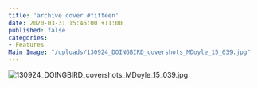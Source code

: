 ```yaml
---
title: 'archive cover #fifteen'
date: 2020-03-31 15:46:00 +11:00
published: false
categories:
- Features
Main Image: "/uploads/130924_DOINGBIRD_covershots_MDoyle_15_039.jpg"
---
```


![130924_DOINGBIRD_covershots_MDoyle_15_039.jpg](/uploads/130924_DOINGBIRD_covershots_MDoyle_15_039.jpg)